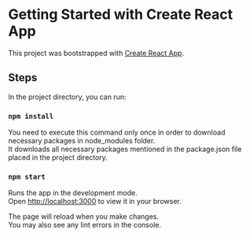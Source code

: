# Getting Started with Create React App

This project was bootstrapped with [Create React App](https://github.com/facebook/create-react-app).

## Steps

In the project directory, you can run:

### `npm install`

You need to execute this command only once in order to download necessary packages in node_modules folder.\
It downloads all necessary packages mentioned in the package.json file placed in the project directory.

### `npm start`

Runs the app in the development mode.\
Open [http://localhost:3000](http://localhost:3000) to view it in your browser.

The page will reload when you make changes.\
You may also see any lint errors in the console.
